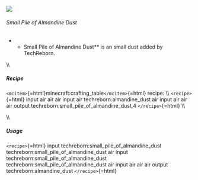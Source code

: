 ![](/mods/techreborn/small_pile_of_almandine_dust.png)

###### Small Pile of Almandine Dust

-   -   Small Pile of Almandine Dust** is an small dust added by
        TechReborn.

\\\\

##### Recipe

`<mcitem>`{=html}minecraft:crafting_table`</mcitem>`{=html} recipe: \\\\
`<recipe>`{=html} input air air air input air techreborn:almandine_dust
air input air air air output techreborn:small_pile_of_almandine_dust,4
`</recipe>`{=html} \\\\

\\\\

##### Usage

`<recipe>`{=html} input techreborn:small_pile_of_almandine_dust
techreborn:small_pile_of_almandine_dust air input
techreborn:small_pile_of_almandine_dust
techreborn:small_pile_of_almandine_dust air input air air air output
techreborn:almandine_dust `</recipe>`{=html}
